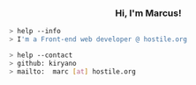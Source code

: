 <h3 align="center">Hi, I'm Marcus!</h3> 
<a href="https://github.com/kiryano"></a>

````bash
> help --info
> I'm a Front-end web developer @ hostile.org
````

````bash
> help --contact
> github: kiryano
> mailto:  marc [at] hostile.org
````
